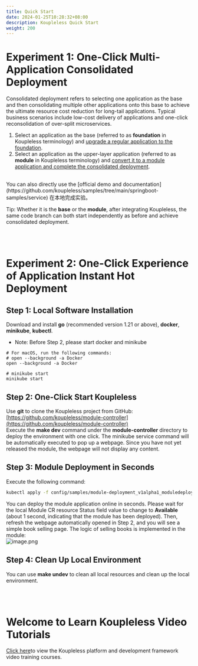 ```yaml
---
title: Quick Start
date: 2024-01-25T10:28:32+08:00
description: Koupleless Quick Start
weight: 200
---
```


# Experiment 1: One-Click Multi-Application Consolidated Deployment

Consolidated deployment refers to selecting one application as the base and then consolidating multiple other applications onto this base to achieve the ultimate resource cost reduction for long-tail applications. Typical business scenarios include low-cost delivery of applications and one-click reconsolidation of over-split microservices.

1. Select an application as the base (referred to as **foundation** in Koupleless terminology) and [upgrade a regular application to the foundation](/docs/tutorials/base-create/springboot-and-sofaboot/).
2. Select an application as the upper-layer application (referred to as **module** in Koupleless terminology) and [convert it to a module application and complete the consolidated deployment](/docs/tutorials/module-create/springboot-and-sofaboot/).
<br/>
You can also directly use the [official demo and documentation](https://github.com/koupleless/samples/tree/main/springboot-samples/service) 在本地完成实验。 

Tip: Whether it is the **base** or the **module**, after integrating Koupleless, the same code branch can both start independently as before and achieve consolidated deployment.

<br/>
<br/>


# Experiment 2: One-Click Experience of Application Instant Hot Deployment

## Step 1: Local Software Installation
Download and install **go** (recommended version 1.21 or above), **docker**, **minikube**, **kubectl**.
- Note: Before Step 2, please start docker and minikube
```shell
# For macOS, run the following commands:
# open --background -a Docker
open --background -a Docker

# minikube start
minikube start
```

## Step 2: One-Click Start Koupleless
Use **git** to clone the Koupleless project from GitHub: [https://github.com/koupleless/module-controller](https://github.com/koupleless/module-controller) <br />Execute the **make dev** command under the **module-controller** directory to deploy the environment with one click. The minikube service command will be automatically executed to pop up a webpage. Since you have not yet released the module, the webpage will not display any content.

## Step 3: Module Deployment in Seconds
Execute the following command:
```bash
kubectl apply -f config/samples/module-deployment_v1alpha1_moduledeployment_provider.yaml
```
You can deploy the module application online in seconds. Please wait for the local Module CR resource Status field value to change to **Available** (about 1 second, indicating that the module has been deployed). Then, refresh the webpage automatically opened in Step 2, and you will see a simple book selling page. The logic of selling books is implemented in the module: <br />![image.png](https://intranetproxy.alipay.com/skylark/lark/0/2023/png/671/1694161452232-15aec134-3b2a-491f-9295-0c5f8f7341af.png#clientId=ue383ca9b-aa63-4&from=paste&height=443&id=ub3eb7eb8&originHeight=1318&originWidth=1626&originalType=binary&ratio=2&rotation=0&showTitle=false&size=168110&status=done&style=none&taskId=u07f60163-67e4-42fa-bc41-76e43a09c1f&title=&width=546)

## Step 4: Clean Up Local Environment
You can use **make undev** to clean all local resources and clean up the local environment.

<br/>
<br/>

# Welcome to Learn Koupleless Video Tutorials

[Click here](/docs/video-training/)to view the Koupleless platform and development framework video training courses.
